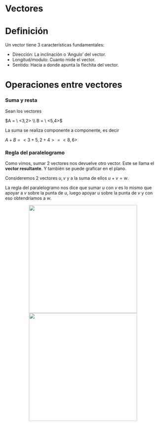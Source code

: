 # Vectores


# Definición

Un vector tiene 3 características fundamentales:

- Dirección: La inclinación o ‘Angulo’ del vector.
- Longitud/modulo: Cuanto mide el vector.
- Sentido: Hacia a donde apunta la flechita del vector.

# Operaciones entre vectores

### Suma y resta

Sean los vectores

$A = \ <3,2> \\
B = \ <5,4>$

La suma se realiza componente a componente, es decir

$A+B = <3+5,2+4> = <8,6>$

### Regla del paralelogramo

Como vimos, sumar 2 vectores nos devuelve otro vector. Este se llama el **vector resultante**. Y también se puede graficar en el plano.

Consideremos 2 vectores $u,v$ y a la suma de ellos $u+v=w$. 

La regla del paralelogramo nos dice que sumar $u$ con $v$ es lo mismo que apoyar a $v$ sobre la punta de $u$, luego apoyar $u$  sobre la punta de $v$ y con eso obtendríamos a $w$.

<div  align="center" style="display: block;">
<img width="350px" src="https://github.com/ManuTorrado/Algebra-CBC/assets/34150608/9a680fcb-0ef8-443b-9ebf-b38272975f9f" />
<img width="350px" src="https://github.com/ManuTorrado/Algebra-CBC/assets/34150608/385b8a21-1cc3-4bba-af97-a6d60f30acac" />
  
</div>
